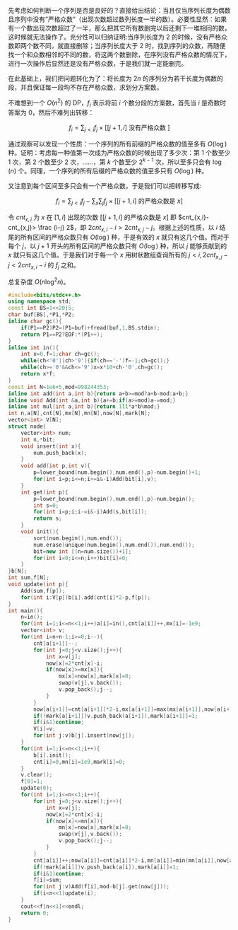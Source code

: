 先考虑如何判断一个序列是否是良好的？直接给出结论：当且仅当序列长度为偶数且序列中没有”严格众数”（出现次数超过数列长度一半的数）。必要性显然：如果有一个数出现次数超过了一半，那么把其它所有数删完以后还剩下一堆相同的数，这时候就无法操作了。充分性可以归纳证明:当序列长度为 $2$ 的时候，没有严格众数即两个数不同，就直接删除；当序列长度大于 $2$ 时，找到序列的众数，再随便找一个和众数相邻的不同的数，将这两个数删除，在序列没有严格众数的情况下，进行一次操作后显然还是没有严格众数，于是我们就一定能删完。

在此基础上，我们把问题转化为了：将长度为 $2n$ 的序列分为若干长度为偶数的段，并且保证每一段均不存在严格众数，求划分方案数。

不难想到一个 $O(n^2)$ 的 DP，$f_i$ 表示将前 $i$ 个数分段的方案数，首先当 $i$ 是奇数时答案为 $0$，然后不难列出转移： 

 $$f_i=\sum _{j<i} f_j \times \big[[j+1,i] \text{ 没有严格众数 }\big ]$$

通过观察可以发现一个性质：一个序列的所有前缀的严格众数的值至多有 $O(\log)$ 种。证明：考虑每一种值第一次成为严格众数的时候出现了多少次：第 $1$ 个数至少 $1$ 次，第 $2$ 个数至少 $2$ 次，……，第 $k$ 个数至少 $2^{k-1}$ 次，所以至多只会有 $\log(n)$ 个。同理，一个序列的所有后缀的严格众数的值至多只有 $O(\log)$ 种。

又注意到每个区间至多只会有一个严格众数，于是我们可以把转移写成:

$$f_i=\sum_{j<i} f_j - \sum_x \sum_j f_j \times \big[ [j+1,i] \text{ 的严格众数是 } x\big]$$

 令 $cnt_{x,i}$ 为 $x$ 在 $[1,i]$ 出现的次数 $\big[ [j+1,i] \text{ 的严格众数是 }x  \big]$ 即 $cnt_{x,i}-cnt_{x,j}> \frac {i-j} 2$，即 $2cnt_{x,i}-i>2cnt_{x,j} -j$。根据上述的性质，以 $i$ 结尾的所有区间的严格众数只有 $O(\log)$ 种，于是有效的 $x$ 就只有这几个值。而对于每个 $j$，以 $j+1$ 开头的所有区间的严格众数只有 $O(\log)$ 种，所以 $j$ 能够贡献到的 $x$ 就只有这几个值。于是我们对于每一个 $x$ 用树状数组查询所有的 $j<i,2cnt_{x,j}-j<2cnt_{x,i}-i$ 的 $f_j$ 之和。

总复杂度 $O(n\log ^2n)$。

```c++
#include<bits/stdc++.h>
using namespace std;
const int BS=1<<20|5;
char buf[BS],*P1,*P2;
inline char gc(){
    if(P1==P2)P2=(P1=buf)+fread(buf,1,BS,stdin);
    return P1==P2?EOF:*(P1++);
}
inline int in(){
    int x=0,f=1;char ch=gc();
    while(ch<'0'||ch>'9'){if(ch=='-')f=-1;ch=gc();}
    while(ch>='0'&&ch<='9')x=x*10+ch-'0',ch=gc();
    return x*f;
}
const int N=1e6+5,mod=998244353;
inline int add(int a,int b){return a+b>=mod?a+b-mod:a+b;}
inline void Add(int &a,int b){a+=b;if(a>=mod)a-=mod;}
inline int mul(int a,int b){return 1ll*a*b%mod;}
int n,a[N],cnt[N],mx[N],mn[N],now[N],mark[N];
vector<int> V[N];
struct node{
	vector<int> num;
	int n,*bit;
	void insert(int x){
		num.push_back(x);
	}
	void add(int p,int v){
		p=lower_bound(num.begin(),num.end(),p)-num.begin()+1;
		for(int i=p;i<=n;i+=i&-i)Add(bit[i],v);
	}
	int get(int p){
		p=lower_bound(num.begin(),num.end(),p)-num.begin();
		int s=0;
		for(int i=p;i;i-=i&-i)Add(s,bit[i]);
		return s;
	}
	void init(){
		sort(num.begin(),num.end());
		num.erase(unique(num.begin(),num.end()),num.end());
		bit=new int [(n=num.size())+1];
		for(int i=0;i<=n;i++)bit[i]=0;
	}
}b[N];
int sum,f[N];
void update(int p){
	Add(sum,f[p]);
	for(int i:V[p])b[i].add(cnt[i]*2-p,f[p]);
}
int main(){
	n=in();
	for(int i=1;i<=n<<1;i++)a[i]=in(),cnt[a[i]]++,mx[i]=-1e9;
	vector<int> v;
	for(int i=n+n-1;i>=0;i--){
		cnt[a[i+1]]--;
		for(int j=0;j<v.size();j++){
			int x=v[j];
			now[x]=2*cnt[x]-i;
			if(now[x]>=mx[x]){
				mx[x]=now[x],mark[x]=0;
				swap(v[j],v.back());
				v.pop_back();j--;
			}
		}
		now[a[i+1]]=cnt[a[i+1]]*2-i,mx[a[i+1]]=max(mx[a[i+1]],now[a[i+1]]);
		if(!mark[a[i+1]])v.push_back(a[i+1]),mark[a[i+1]]=1;
		if(i&1)continue;
		V[i]=v;
		for(int j:v)b[j].insert(now[j]);
	}
	for(int i=1;i<=n<<1;i++){
		b[i].init();
		cnt[i]=0,mn[i]=1e9,mark[i]=0;
	}
	v.clear();
	f[0]=1;
	update(0);
	for(int i=1;i<=n<<1;i++){
		for(int j=0;j<v.size();j++){
			int x=v[j];
			now[x]=2*cnt[x]-i;
			if(now[x]<=mn[x]){
				mn[x]=now[x],mark[x]=0;
				swap(v[j],v.back());
				v.pop_back();j--;
			}
		}
		cnt[a[i]]++;now[a[i]]=cnt[a[i]]*2-i,mn[a[i]]=min(mn[a[i]],now[a[i]]);
		if(!mark[a[i]])v.push_back(a[i]),mark[a[i]]=1;
		if(i&1)continue;
		f[i]=sum;
		for(int j:v)Add(f[i],mod-b[j].get(now[j]));
		if(i<n<<1)update(i);
	}
	cout<<f[n<<1]<<endl;
	return 0;
}
```

